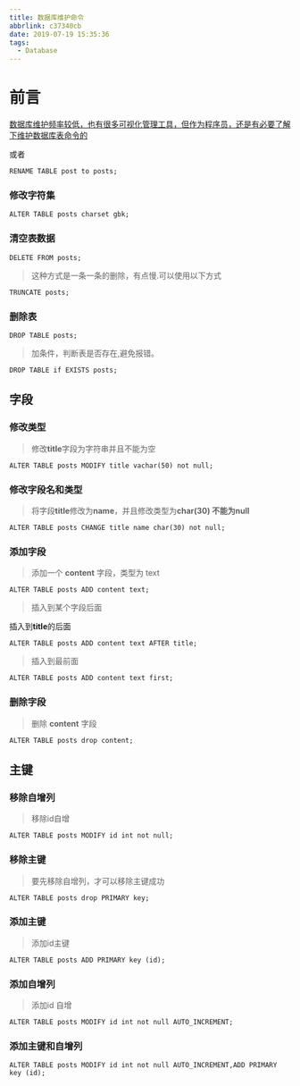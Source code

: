 ```yaml
---
title: 数据库维护命令
abbrlink: c37340cb
date: 2019-07-19 15:35:36
tags:
  - Database
---
```


# 前言

<u>数据库维护频率较低，也有很多可视化管理工具，但作为程序员，还是有必要了解下维护数据库表命令的</u>

或者

```mysql
RENAME TABLE post to posts;
```

### 修改字符集

```mysql
ALTER TABLE posts charset gbk;
```

### 清空表数据

```mysql
DELETE FROM posts;
```

> 这种方式是一条一条的删除，有点慢.可以使用以下方式

```mysql
TRUNCATE posts;
```

### 删除表

```mysql
DROP TABLE posts;
```

> 加条件，判断表是否存在,避免报错。

```mysql
DROP TABLE if EXISTS posts;
```

## 字段

### 修改类型

> 修改**title**字段为字符串并且不能为空

```mysql
ALTER TABLE posts MODIFY title vachar(50) not null;
```

### 修改字段名和类型

> 将字段**title**修改为**name**，并且修改类型为**char(30) 不能为null**

```mysql
ALTER TABLE posts CHANGE title name char(30) not null;
```

### 添加字段

> 添加一个 **content** 字段，类型为 text

```mysql
ALTER TABLE posts ADD content text;
```

> 插入到某个字段后面

插入到**title**的后面

```mysql
ALTER TABLE posts ADD content text AFTER title;
```

> 插入到最前面

```mysql
ALTER TABLE posts ADD content text first;
```

### 删除字段

> 删除 **content** 字段

```mysql
ALTER TABLE posts drop content;
```

## 主键

### 移除自增列

> 移除id自增

```mysql
ALTER TABLE posts MODIFY id int not null;
```

### 移除主键

> 要先移除自增列，才可以移除主键成功

```mysql
ALTER TABLE posts drop PRIMARY key;
```

### 添加主键

> 添加id主键

```mysql
ALTER TABLE posts ADD PRIMARY key (id);
```

### 添加自增列

> 添加id 自增

```mysql
ALTER TABLE posts MODIFY id int not null AUTO_INCREMENT;
```

### 添加主键和自增列

```mysql
ALTER TABLE posts MODIFY id int not null AUTO_INCREMENT,ADD PRIMARY key (id);
```
